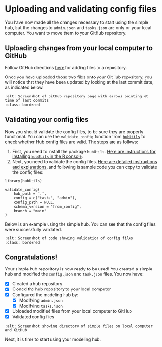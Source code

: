 # Uploading and validating config files  

You have now made all the changes necessary to start using the simple hub, but the changes to `admin.json` and `tasks.json` are only on your local computer. You want to move them to your GitHub repository.

## Uploading changes from your local computer to GitHub  

Follow GitHub directions [here](https://docs.github.com/en/repositories/working-with-files/managing-files/adding-a-file-to-a-repository) for adding files to a repository.  

Once you have uploaded those two files onto your GitHub repository, you will notice that they have been updated by looking at the last commit date, as indicated below.  

```{image} ../images/github_commits.png
:alt: Screenshot of GitHub repository page with arrows pointing at time of last commits
:class: bordered
```

## Validating your config files  

Now you should validate the config files, to be sure they are properly functional. You can use the `validate_config` function from [`hubUtils`](https://infectious-disease-modeling-hubs.github.io/hubUtils/index.html) to check whether Hub config files are valid. The steps are as follows:  

1. First, you need to install the package `hubUtils`. [Here are instructions for installing `hubUtils` in the R console](https://github.com/Infectious-Disease-Modeling-Hubs/hubUtils#installation).  
2. Next, you need to validate the config files. [Here are detailed instructions and explanations](https://infectious-disease-modeling-hubs.github.io/hubUtils/articles/hub-setup.html#validate-config-files), and following is sample code you can copy to validate the config files:  
```
library(hubUtils)

validate_config(
    hub_path = ".",
    config = c("tasks", "admin"), 
    config_path = NULL, 
    schema_version = "from_config", 
    branch = "main"
)
```

Below is an example using the simple hub. You can see that the config files were successfully validated.  

```{image} ../images/validate_simple-hub-config.png
:alt: Screenshot of code showing validation of config files
:class: bordered
```

## Congratulations!  

Your simple hub repository is now ready to be used! You created a simple hub and modified the `config.json` and `task.json` files. You now have:  
- [x] Created a hub repository
- [x] Cloned the hub repository to your local computer
- [x] Configured the modeling hub by: 
  - [x] Modifying `admin.json`
  - [x] Modifying `tasks.json`
- [x] Uploaded modified files from your local computer to GitHub
- [x] Validated config files

```{image} ../images/simple-hub_directory.png
:alt: Screenshot showing directory of simple files on local computer and GitHub
```

Next, it is time to start using your modeling hub.  

